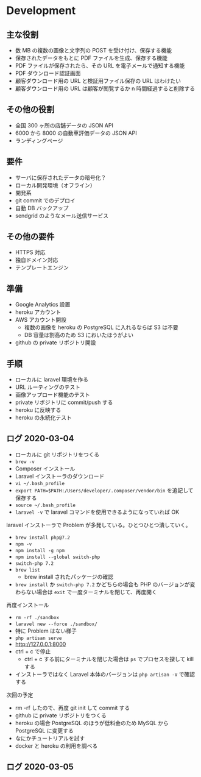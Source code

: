 # Development

## 主な役割

- 数 MB の複数の画像と文字列の POST を受け付け、保存する機能
- 保存されたデータをもとに PDF ファイルを生成、保存する機能
- PDF ファイルが保存されたら、その URL を電子メールで通知する機能
- PDF ダウンロード認証画面
- 顧客ダウンロード用の URL と検証用ファイル保存の URL はわけたい
- 顧客ダウンロード用の URL は顧客が閲覧するか n 時間経過すると削除する

## その他の役割

- 全国 300 ヶ所の店舗データの JSON API
- 6000 から 8000 の自動車評価データの JSON API
- ランディングページ

## 要件

- サーバに保存されたデータの暗号化？
- ローカル開発環境（オフライン）
- 開発系
- git commit でのデプロイ
- 自動 DB バックアップ
- sendgrid のようなメール送信サービス

## その他の要件

- HTTPS 対応
- 独自ドメイン対応
- テンプレートエンジン

## 準備

- Google Analytics 設置
- heroku アカウント
- AWS アカウント開設
  - 複数の画像を heroku の PostgreSQL に入れるならば S3 は不要
  - DB 容量は割高のため S3 においたほうがよい
- github の private リポジトリ開設

## 手順

- ローカルに laravel 環境を作る
- URL ルーティングのテスト
- 画像アップロード機能のテスト
- private リポジトリに commit/push する
- heroku に反映する
- heroku の永続化テスト

## ログ 2020-03-04

- ローカルに git リポジトリをつくる
- `brew -v`
- Composer インストール
- Laravel インストーラのダウンロード
- `vi ~/.bash_profile`
- `export PATH=$PATH:/Users/developer/.composer/vendor/bin` を追記して保存する
- `source ~/.bash_profile`
- `laravel -v` で laravel コマンドを使用できるようになっていれば OK

laravel インストーラで Problem が多発している。ひとつひとつ潰していく。

- `brew install php@7.2`
- `npm -v`
- `npm install -g npm`
- `npm install --global switch-php`
- `switch-php 7.2`
- `brew list`
  - brew install されたパッケージの確認
- `brew install` か `switch-php 7.2` かどちらの場合も PHP のバージョンが変わらない場合は `exit` で一度ターミナルを閉じて、再度開く

再度インストール

- `rm -rf ./sandbox`
- `laravel new --force ./sandbox/`
- 特に Problem はない様子
- `php artisan serve`
- <http://127.0.0.1:8000>
- ctrl + c で停止
  - ctrl + c する前にターミナルを閉じた場合は `ps` でプロセスを探して kill する
- インストーラではなく Laravel 本体のバージョンは `php artisan -V` で確認する

次回の予定

- rm -rf したので、再度 git init して commit する
- github に private リポジトリをつくる
- heroku の場合 PostgreSQL のほうが低料金のため MySQL から PostgreSQL に変更する
- なにかチュートリアルを試す
- docker と heroku の利用を調べる

## ログ 2020-03-05
